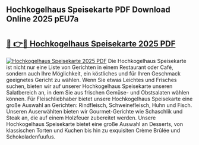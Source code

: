 ## Hochkogelhaus Speisekarte PDF Download Online 2025 pEU7a

# <h2><a href="http://gca09jc.nevu.top/?p=Hochkogelhaus+Speisekarte">🔗 👉🔴 Hochkogelhaus Speisekarte 2025 PDF</a></h2>

[![Hochkogelhaus Speisekarte 2025 PDF](https://i.imgur.com/dBaPXMq.png)](http://gca09jc.nevu.top/?p=Hochkogelhaus+Speisekarte)
Die Hochkogelhaus Speisekarte ist nicht nur eine Liste von Gerichten in einem Restaurant oder Café, sondern auch Ihre Möglichkeit, ein köstliches und für Ihren Geschmack geeignetes Gericht zu wählen. Wenn Sie etwas Leichtes und Frisches suchen, bieten wir auf unserer Hochkogelhaus Speisekarte unseren Salatbereich an, in dem Sie aus frischen Gemüse- und Obstsalaten wählen können. Für Fleischliebhaber bietet unsere Hochkogelhaus Speisekarte eine große Auswahl an Gerichten: Rindfleisch, Schweinefleisch, Huhn und Fisch. Unseren Auserwählten bieten wir Gourmet-Gerichte wie Schaschlik und Steak an, die auf einem Holzfeuer zubereitet werden. Unsere Hochkogelhaus Speisekarte bietet eine große Auswahl an Desserts, von klassischen Torten und Kuchen bis hin zu exquisiten Crème Brûlée und Schokoladenfuufus.
